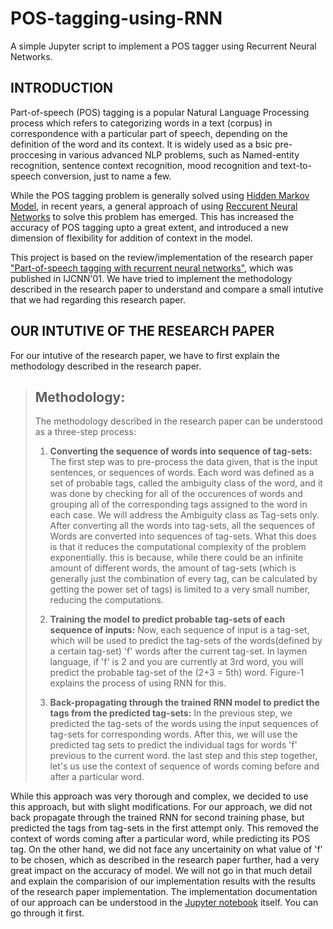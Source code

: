 # POS-tagging-using-RNN
A simple Jupyter script to implement a POS tagger using Recurrent Neural Networks.

## INTRODUCTION
Part-of-speech (POS) tagging is a popular Natural Language Processing process which refers to categorizing words in a text (corpus) in correspondence with a particular part of speech, depending on the definition of the word and its context. It is widely used as a bsic pre-proccesing in various advanced NLP problems, such as Named-entity recognition, sentence context recognition, mood recognition and text-to-speech conversion, just to name a few.

While the POS tagging problem is generally solved using [Hidden Markov Model](https://en.wikipedia.org/wiki/Hidden_Markov_model), in recent years, a general approach of using [Reccurent Neural Networks](https://en.wikipedia.org/wiki/Recurrent_neural_network) to solve this problem has emerged. This has increased the accuracy of POS tagging upto a great extent, and introduced a new dimension of flexibility for addition of context in the model.

This project is based on the review/implementation of the research paper ["Part-of-speech tagging with recurrent neural networks"](https://ieeexplore.ieee.org/abstract/document/938396), which was published in IJCNN'01. We have tried to implement the methodology described in the research paper to understand and compare a small intutive that we had regarding this research paper.

## OUR INTUTIVE OF THE RESEARCH PAPER
For our intutive of the research paper, we have to first explain the methodology described in the research paper.
> ## Methodology:
> 
> The methodology described in the research paper can be understood as a three-step process:
> 1. __Converting the sequence of words into sequence of tag-sets:__ The first step was to pre-process the data given, that is the input sentences, or sequences of words. Each word was defined as a set of probable tags, called the ambiguity class of the word, and it was done by checking for all of the occurences of words and grouping all of the corresponding tags assigned to the word in each case. We will address the Ambiguity class as Tag-sets only. After converting all the words into tag-sets, all the sequences of Words are converted into sequences of tag-sets.
>   What this does is that it reduces the computational complexity of the problem exponentially. this is because, while there could be an infinite amount of different words, the amount of tag-sets (which is generally just the combination of every tag, can be calculated by getting the power set of tags) is limited to a very small number, reducing the computations.
> 
> 2. __Training the model to predict probable tag-sets of each sequence of inputs:__ Now, each sequence of input is a tag-set, which will be used to predict the tag-sets of the words(defined by a certain tag-set) 'f' words after the current tag-set. In laymen language, if 'f' is 2 and you are currently at 3rd word, you will predict the probable tag-set of the (2+3 = 5th) word. Figure-1 explains the process of using RNN for this. 
> 
> 3. __Back-propagating through the trained RNN model to predict the tags from the predicted tag-sets:__ In the previous step, we predicted the tag-sets of the words using the input sequences of tag-sets for corresponding words. After this, we will use the predicted tag sets to predict the individual tags for words 'f' previous to the current word. the last step and this step together, let's us use the context of sequence of words coming before and after a particular word.

While this approach was very thorough and complex, we decided to use this approach, but with slight modifications. For our approach, we did not back propagate through the trained RNN for second training phase, but predicted the tags from tag-sets in the first attempt only. This removed the context of words coming after a particular word, while predicting its POS tag. 
On the other hand, we did not face any uncertainity on what value of 'f' to be chosen, which as described in the research paper further, had a very great impact on the accuracy of model. We will not go in that much detail and explain the comparision of our implementation results with the results of the research paper implementation. The implementation documentation of our approach can be understood in the [Jupyter notebook](https://github.com/HardySLAYS/POS-tagging-using-RNN/blob/main/final_project.ipynb) itself. You can go through it first.

